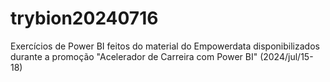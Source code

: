 # trybion20240716
Exercícios de Power BI feitos do material do Empowerdata disponibilizados durante a promoção "Acelerador de Carreira com Power BI" (2024/jul/15-18)
